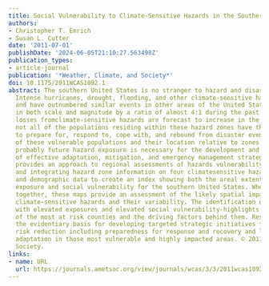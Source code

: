 ```yaml
---
title: Social Vulnerability to Climate-Sensitive Hazards in the Southern United States
authors:
- Christopher T. Emrich
- Susan L. Cutter
date: '2011-07-01'
publishDate: '2024-06-05T21:10:27.563498Z'
publication_types:
- article-journal
publication: '*Weather, Climate, and Society*'
doi: 10.1175/2011WCAS1092.1
abstract: The southern United States is no stranger to hazard and disaster events.
  Intense hurricanes, drought, flooding, and other climate-sensitive hazards are commonplace
  and have outnumbered similar events in other areas of the United States annually
  in both scale and magnitude by a ratio of almost 4:1 during the past 10 years. While
  losses fromclimate-sensitive hazards are forecast to increase in the coming years,
  not all of the populations residing within these hazard zones have the same capacity
  to prepare for, respond to, cope with, and rebound from disaster events. The identification
  of these vulnerable populations and their location relative to zones of known or
  probably future hazard exposure is necessary for the development and implementation
  of effective adaptation, mitigation, and emergency management strategies. This paper
  provides an approach to regional assessments of hazards vulnerability by describing
  and integrating hazard zone information on four climatesensitive hazards with socioeconomic
  and demographic data to create an index showing both the areal extent of hazard
  exposure and social vulnerability for the southern United States. When examined
  together, these maps provide an assessment of the likely spatial impacts of these
  climate-sensitive hazards and their variability. The identification of hotspots-counties
  with elevated exposures and elevated social vulnerability-highlights the distribution
  of the most at risk counties and the driving factors behind them. Results provide
  the evidentiary basis for developing targeted strategic initiatives for disaster
  risk reduction including preparedness for response and recovery and longer-term
  adaptation in those most vulnerable and highly impacted areas. © 2011 American Meteorological
  Society.
links:
- name: URL
  url: https://journals.ametsoc.org/view/journals/wcas/3/3/2011wcas1092_1.xml
---
```

